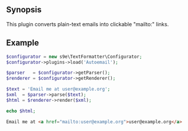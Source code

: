 ## Synopsis

This plugin converts plain-text emails into clickable "mailto:" links.

## Example

```php
$configurator = new s9e\TextFormatter\Configurator;
$configurator->plugins->load('Autoemail');

$parser   = $configurator->getParser();
$renderer = $configurator->getRenderer();

$text = 'Email me at user@example.org';
$xml  = $parser->parse($text);
$html = $renderer->render($xml);

echo $html;
```
```html
Email me at <a href="mailto:user@example.org">user@example.org</a>
```
